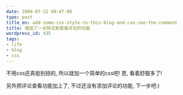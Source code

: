 ```yaml
---
date: 2008-07-22 00:47:00
type: post
title_en: add-some-css-style-to-this-blog-and-can-see-the-comment
title: 增加了一点样式和查看评论的功能
wordpress_id: 435
tags:
- life
- blog
- css
---
```


不用css还真挺别扭的, 所以就加一个简单的css吧! 恩, 看着舒服多了!

另外把评论查看功能加上了, 不过还没有添加评论的功能, 下一步吧:)
